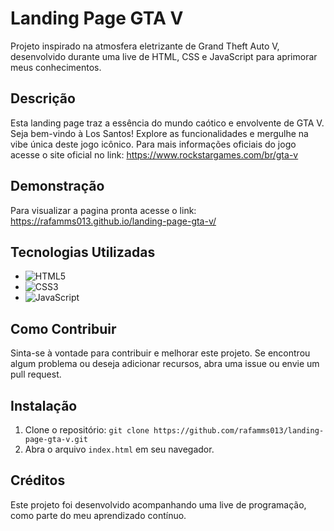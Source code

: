 # Landing Page GTA V

Projeto inspirado na atmosfera eletrizante de Grand Theft Auto V, desenvolvido durante uma live de HTML, CSS e JavaScript para aprimorar meus conhecimentos.

## Descrição

Esta landing page traz a essência do mundo caótico e envolvente de GTA V. Seja bem-vindo à Los Santos! Explore as funcionalidades e mergulhe na vibe única deste jogo icônico.
Para mais informações oficiais do jogo acesse o site oficial no link: https://www.rockstargames.com/br/gta-v 

## Demonstração

Para visualizar a pagina pronta acesse o link: https://rafamms013.github.io/landing-page-gta-v/


## Tecnologias Utilizadas

- ![HTML5](https://img.shields.io/badge/HTML5-E34F26?style=for-the-badge&logo=html5&logoColor=white)
- ![CSS3](https://img.shields.io/badge/CSS3-1572B6?style=for-the-badge&logo=css3&logoColor=white)
- ![JavaScript](https://img.shields.io/badge/JavaScript-F7DF1E?style=for-the-badge&logo=javascript&logoColor=black) 


## Como Contribuir

Sinta-se à vontade para contribuir e melhorar este projeto. Se encontrou algum problema ou deseja adicionar recursos, abra uma issue ou envie um pull request.

## Instalação

1. Clone o repositório: `git clone https://github.com/rafamms013/landing-page-gta-v.git`
2. Abra o arquivo `index.html` em seu navegador.

## Créditos

Este projeto foi desenvolvido acompanhando uma live de programação, como parte do meu aprendizado contínuo.
